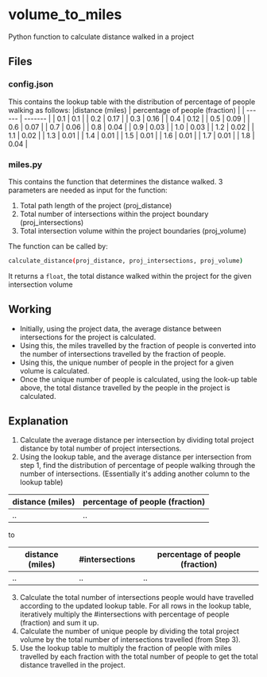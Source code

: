 # volume_to_miles

Python function to calculate distance walked in a project

## Files

  ### config.json
  This contains the lookup table with the distribution of percentage of people walking as follows:
  |distance (miles)	| percentage of people (fraction) |
  | ------ | ------- |
  | 0.1 | 0.1 |
  | 0.2 | 0.17 |
  | 0.3 | 0.16 |
  | 0.4 | 0.12 |
  | 0.5 | 0.09 |
  | 0.6 | 0.07 |
  | 0.7 | 0.06 |
  | 0.8 | 0.04 |
  | 0.9 | 0.03 |
  | 1.0 | 0.03 |
  | 1.2 | 0.02 |
  | 1.1 | 0.02 |
  | 1.3 | 0.01 |
  | 1.4 | 0.01 |
  | 1.5 | 0.01 |
  | 1.6 | 0.01 |
  | 1.7 | 0.01 |
  | 1.8 | 0.04 |

  ### miles.py
  
  This contains the function that determines the distance walked. 3 parameters are needed as input for the function:
  
  <ol>
    <li> Total path length of the project (proj_distance) </li>
    <li> Total number of intersections within the project boundary (proj_intersections)</li>
    <li> Total intersection volume within the project boundaries (proj_volume) </li>
  </ol>
  
  The function can be called by:
  ```bash
  calculate_distance(proj_distance, proj_intersections, proj_volume)
  ```
  
  It returns a ```float```, the total distance walked within the project for the given intersection volume 

  
## Working

  - Initially, using the project data, the average distance between intersections for the project is calculated. 
  - Using this, the miles travelled by the fraction of people is converted into the number of intersections travelled by the fraction of people. 
  - Using this, the unique number of people in the project for a given volume is calculated. 
  - Once the unique number of people is calculated, using the look-up table above, the total distance travelled by the people in the project is calculated.

## Explanation

1. Calculate the average distance per intersection by dividing total project distance by total number of project intersections.
2. Using the lookup table, and the average distance per intersection from step 1,
find the distribution of percentage of people walking through the number of intersections. (Essentially it's adding another column to the lookup table)

| distance (miles)	| percentage of people (fraction) |
| ----- | ----- |
| .. | .. |

to 

<div class="heatMap">

| distance (miles) | #intersections | percentage of people (fraction) |
| ----- | ----- | ----- |
| .. | .. | .. |
</div>

3. Calculate the total number of intersections people would have travelled according to the updated lookup table. For all rows in the lookup table, iteratively multiply the #intersections with percentage of people (fraction) and sum it up. 
4. Calculate the number of unique people by dividing the total project volume by the total number of intersections travelled (from Step 3).
5. Use the lookup table to multiply the fraction of people with miles travelled by each fraction with the total number of people to get the total distance travelled in the project.
  

